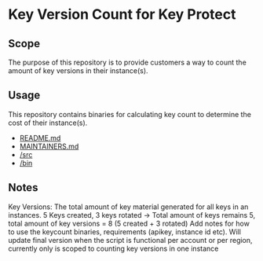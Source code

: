 # Key Version Count for Key Protect

## Scope

The purpose of this repository is to provide customers a way to count the amount of key versions in their instance(s).

## Usage

This repository contains binaries for calculating key count to determine the cost of their instance(s).

* [README.md](README.md)
* [MAINTAINERS.md](MAINTAINERS.md)
* [/src](src)
* [/bin](bin)

<!-- A notes section is useful for anything that isn't covered in the Usage or Scope. Like what we have below. -->
## Notes

Key Versions: The total amount of key material generated for all keys in an instances. 5 Keys created, 3 keys rotated -> Total amount of keys remains 5, total amount of key versions = 8 (5 created + 3 rotated)
Add notes for how to use the keycount binaries, requirements (apikey, instance id etc). Will update final version when the script is functional per account or per region, currently only is scoped to counting key versions in one instance
